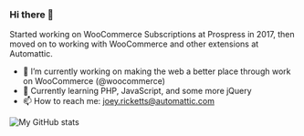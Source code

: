### Hi there 👋

Started working on WooCommerce Subscriptions at Prospress in 2017, then moved on to working with WooCommerce and other extensions at Automattic.

- 🔭 I’m currently working on making the web a better place through work on WooCommerce (@woocommerce)
- 🌱 Currently learning PHP, JavaScript, and some more jQuery
- 📫 How to reach me: joey.ricketts@automattic.com

![My GitHub stats](https://github-readme-stats.vercel.app/api?username=jrick1229&count_private=true)
